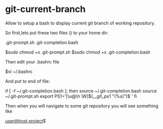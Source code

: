 # git-current-branch

Allow to setup a bash to display current git branch of working repository.

So first,lets put these two files () to your home dir:

.git-prompt.sh 
.git-completion.bash  

$sudo chmod +x .git-prompt.sh 
$sudo chmod +x .git-completion.bash

Then edit your .bashrc file

$vi ~/.bashrc

And put to end of file:

 if [ -f ~/.git-completion.bash ]; then
    source ~/.git-completion.bash
    source ~/.git-prompt.sh
    export PS1='[\u@\h \W]$(__git_ps1 "(%s)")\$ '
fi

Then when you will navigate to some git repository you will see something like 

[user@host project](master)$
